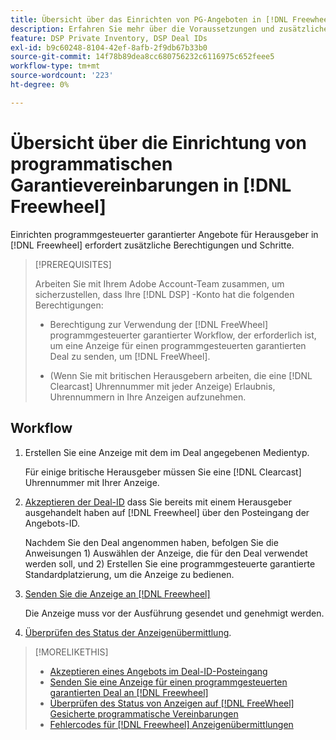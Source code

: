 ```yaml
---
title: Übersicht über das Einrichten von PG-Angeboten in [!DNL Freewheel]
description: Erfahren Sie mehr über die Voraussetzungen und zusätzlichen Schritte, die zum Ausführen von Anzeigen für programmgesteuerte garantierte Angebote für Herausgeber erforderlich sind in [!DNL Freewheel].
feature: DSP Private Inventory, DSP Deal IDs
exl-id: b9c60248-8104-42ef-8afb-2f9db67b33b0
source-git-commit: 14f78b89dea8cc680756232c6116975c652feee5
workflow-type: tm+mt
source-wordcount: '223'
ht-degree: 0%

---
```


# Übersicht über die Einrichtung von programmatischen Garantievereinbarungen in [!DNL Freewheel]

Einrichten programmgesteuerter garantierter Angebote für Herausgeber in [!DNL Freewheel] erfordert zusätzliche Berechtigungen und Schritte.

>[!PREREQUISITES]
>
>Arbeiten Sie mit Ihrem Adobe Account-Team zusammen, um sicherzustellen, dass Ihre [!DNL DSP] -Konto hat die folgenden Berechtigungen:
>
>* Berechtigung zur Verwendung der [!DNL FreeWheel] programmgesteuerter garantierter Workflow, der erforderlich ist, um eine Anzeige für einen programmgesteuerten garantierten Deal zu senden, um [!DNL FreeWheel].
>
>* (Wenn Sie mit britischen Herausgebern arbeiten, die eine [!DNL Clearcast] Uhrennummer mit jeder Anzeige) Erlaubnis, Uhrennummern in Ihre Anzeigen aufzunehmen.


## Workflow

1. Erstellen Sie eine Anzeige mit dem im Deal angegebenen Medientyp.

   Für einige britische Herausgeber müssen Sie eine [!DNL Clearcast] Uhrennummer mit Ihrer Anzeige.

1. [Akzeptieren der Deal-ID](#programmatic-guaranteed-set-up.md#pg-setup-deal-id-inbox) dass Sie bereits mit einem Herausgeber ausgehandelt haben auf [!DNL Freewheel] über den Posteingang der Angebots-ID.

   Nachdem Sie den Deal angenommen haben, befolgen Sie die Anweisungen 1) Auswählen der Anzeige, die für den Deal verwendet werden soll, und 2) Erstellen Sie eine programmgesteuerte garantierte Standardplatzierung, um die Anzeige zu bedienen.

1. [Senden Sie die Anzeige an [!DNL Freewheel]](freewheel-submit.md)

   Die Anzeige muss vor der Ausführung gesendet und genehmigt werden.

1. [Überprüfen des Status der Anzeigenübermittlung](freewheel-check-status.md).

>[!MORELIKETHIS]
>
>* [Akzeptieren eines Angebots im Deal-ID-Posteingang](deal-id-inbox-accept.md)
>* [Senden Sie eine Anzeige für einen programmgesteuerten garantierten Deal an [!DNL Freewheel]](freewheel-submit.md)
>* [Überprüfen des Status von Anzeigen auf [!DNL FreeWheel] Gesicherte programmatische Vereinbarungen](freewheel-check-status.md)
>* [Fehlercodes für [!DNL Freewheel] Anzeigenübermittlungen](freewheel-error-codes.md)

